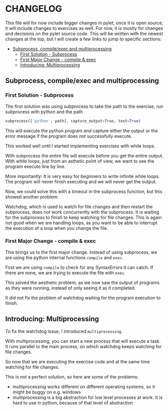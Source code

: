 # CHANGELOG

This file will for now include bigger changes in pylet, once it is open source, it will include changes to exercises as well. For now, it is mostly for changes and decisions on the pylet source code.
This will be written with the newest changes at the top, but I will create a few links to jump to specific sections:

- [Subprocess, compile/exec and multiprocessing](#subprocess-compileexec-and-multiprocessing)
  - [First Solution - Subprocess](#first-solution---subprocess)
  - [First Major Change - compile & exec](#first-major-change---compile--exec)
  - [Introducing: Multiprocessing](#introducing-multiprocessing)

## Subprocess, compile/exec and multiprocessing

### First Solution - Subprocess

The first solution was using subprocess to take the path to the exercise, run subprocess with python and the path

```python
subprocess(['python', path], capture_output=True, text=True)
```

This will execute the python program and capture either the output or the error message if the program does not successfully execute.

This worked well until I started implementing exercises with while loops.

With subprocess the entire file will execute before you get the entire output. With while loops, just from an asthetic point of view, we want to see the program execute line by line.

More importantly: It is very easy for beginners to write infinite while loops. The program will never finish executing and we will never get the output.

Now, we could solve this with a timeout in the subprocess function, but this showed another problem:

Watchdog, which is used to watch for file changes and then restart the subprocess, does not work concurrently with the subprocess. It is waiting for the subprocess to finish to keep watching for file changes. This is again not good when we are handling loops, as you want to be able to interrupt the execution of a loop when you change the file.

### First Major Change - compile & exec

This brings us to the first major change. Instead of using subprocess, we are using the python internal functions `compile` and `exec`.

First we are using `compile` to check for any SyntaxErrors it can catch. If there are none, we are trying to execute the file with `exec`.

This solved the aesthetic problem, as we now saw the output of programs as they were running, instead of only seeing it as it completed.

It did not fix the problem of watchdog waiting for the program execution to finish.

## Introducing: Multiprocessing

To fix the watchdog issue, I introduced `multiprocessing`.

With multiprocessing, you can start a new process that will execute a task. It runs parallel to the main process, on which watchdog keeps watching for file changes.

So now that we are executing the exercise code and at the same time watching for file changes.

This is not a perfect solution, so here are some of the problems:

- multiprocessing works different on different operating systems, so it might be buggy on e.g. windows
- multiprocessing is a big abstraction for low level processes at work. It is hard to use in python, because of that level of abstraction
